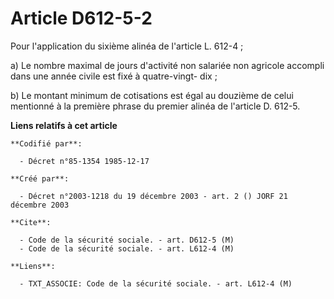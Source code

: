# Article D612-5-2

Pour l'application du sixième alinéa de l'article L. 612-4 ;

a) Le nombre maximal de jours d'activité non salariée non agricole accompli dans une année civile est fixé à quatre-vingt-
dix ;

b) Le montant minimum de cotisations est égal au douzième de celui mentionné à la première phrase du premier alinéa de
l'article D. 612-5.

**Liens relatifs à cet article**

	**Codifié par**:

	  - Décret n°85-1354 1985-12-17

	**Créé par**:

	  - Décret n°2003-1218 du 19 décembre 2003 - art. 2 () JORF 21 décembre 2003

	**Cite**:

	  - Code de la sécurité sociale. - art. D612-5 (M)
	  - Code de la sécurité sociale. - art. L612-4 (M)

	**Liens**:

	  - TXT_ASSOCIE: Code de la sécurité sociale. - art. L612-4 (M)
